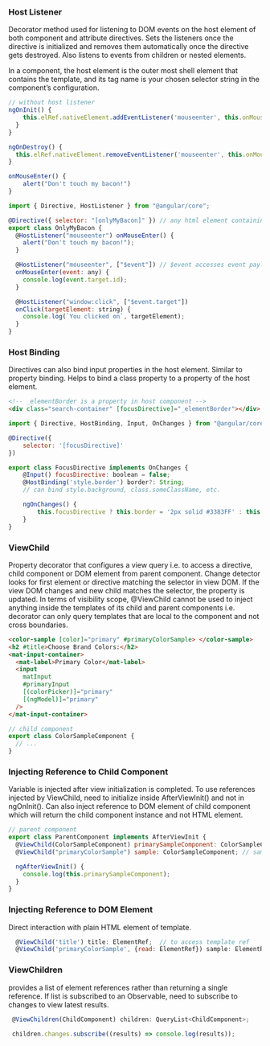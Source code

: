 ### Host Listener

Decorator method used for listening to DOM events on the host element of both component and attribute directives. Sets the listeners once the directive is initialized and removes them automatically once the directive gets destroyed. Also listens to events from children or nested elements.

In a component, the host element is the outer most shell element that contains the template, and its tag name is your chosen selector string in the component’s configuration.

```js
// without host listener
ngOnInit() {
    this.elRef.nativeElement.addEventListener('mouseenter', this.onMouseEnter);
  }
}

ngOnDestroy() {
  this.elRef.nativeElement.removeEventListener('mouseenter', this.onMouseEnter);
}

onMouseEnter() {
    alert("Don't touch my bacon!")
}
```

```js
import { Directive, HostListener } from "@angular/core";

@Directive({ selector: "[onlyMyBacon]" }) // any html element containing onlyMyBacon will be directive's host element
export class OnlyMyBacon {
  @HostListener("mouseenter") onMouseEnter() {
    alert("Don't touch my bacon!");
  }

  @HostListener("mouseenter", ["$event"]) // $event accesses event payload object
  onMouseEnter(event: any) {
    console.log(event.target.id);
  }

  @HostListener("window:click", ["$event.target"])
  onClick(targetElement: string) {
    console.log(`You clicked on`, targetElement);
  }
}
```

### Host Binding

Directives can also bind input properties in the host element. Similar to property binding. Helps to bind a class property to a property of the host element.

```html
<!-- _elementBorder is a property in host component -->
<div class="search-container" [focusDirective]="_elementBorder"></div>
```

```javascript
import { Directive, HostBinding, Input, OnChanges } from "@angular/core";

@Directive({
    selector: '[focusDirective]'
})

export class FocusDirective implements OnChanges {
    @Input() focusDirective: boolean = false;
    @HostBinding('style.border') border?: String;
    // can bind style.background, class.someClassName, etc.

    ngOnChanges() {
        this.focusDirective ? this.border = '2px solid #3383FF' : this.border = '1px solid #D3D3D3'
    }
}

```

### ViewChild

Property decorator that configures a view query i.e. to access a directive, child component or DOM element from parent component. Change detector looks for first element or directive matching the selector in view DOM. If the view DOM changes and new child matches the selector, the property is updated. In terms of visibility scope, @ViewChild cannot be used to inject anything inside the templates of its child and parent components i.e. decorator can only query templates that are local to the component and not cross boundaries.

```html
<color-sample [color]="primary" #primaryColorSample> </color-sample>
<h2 #title>Choose Brand Colors:</h2>
<mat-input-container>
  <mat-label>Primary Color</mat-label>
  <input
    matInput
    #primaryInput
    [(colorPicker)]="primary"
    [(ngModel)]="primary"
  />
</mat-input-container>
```

```javascript
// child component
export class ColorSampleComponent {
  // ...
}
```

### Injecting Reference to Child Component

Variable is injected after view initialization is completed. To use references injected by ViewChild, need to initialize inside AfterViewInit() and not in ngOnInit(). Can also inject reference to DOM element of child component which will return the child component instance and not HTML element.

```javascript
// parent component
export class ParentComponent implements AfterViewInit {
  @ViewChild(ColorSampleComponent) primarySampleComponent: ColorSampleComponent;
  @ViewChild("primaryColorSample") sample: ColorSampleComponent; // same as above

  ngAfterViewInit() {
    console.log(this.primarySampleComponent);
  }
}
```

### Injecting Reference to DOM Element

Direct interaction with plain HTML element of template.

```javascript
  @ViewChild('title') title: ElementRef;  // to access template ref
  @ViewChild('primaryColorSample', {read: ElementRef}) sample: ElementRef;  // to access HTML element of child component, pass in options arg
```

### ViewChildren

provides a list of element references rather than returning a single reference. If list is subscribed to an Observable, need to subscribe to changes to view latest results.

```javascript
 @ViewChildren(ChildComponent) children: QueryList<ChildComponent>;

 children.changes.subscribe((results) => console.log(results));
```
